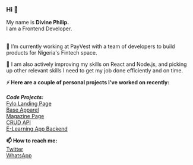 ### Hi 👋
My name is **Divine Philip.**<br>
I am a Frontend Developer.<br><br>

🔭 I’m currently working at PayVest with a team of developers to build products for Nigeria's Fintech space.

🌱 I am also actively improving my skills on React and Node.js, and picking up other relevant skills I need to get my job done efficiently and on time.

**⚡ Here are a couple of personal projects I've worked on recently:**<br><br>
**_Code Projects:_**<br>
[Fylo Landing Page](https://github.com/dpkreativ/fylo)<br>
[Base Apparel](https://github.com/dpkreativ/base-apparel)<br>
[Magazine Page](https://github.com/dpkreativ/magazine-page)<br>
[CRUD API](https://github.com/dpkreativ/crud-app-api)<br>
[E-Learning App Backend](https://github.com/dpkreativ/e-learning-app)


**📫 How to reach me:**<br>
[Twitter](https://twitter.com/dpkreativ)<br>
[WhatsApp](https://wa.me/2349021824073)
<!--
**dpkreativ/dpkreativ** is a ✨ _special_ ✨ repository because its `README.md` (this file) appears on your GitHub profile.

Here are some ideas to get you started:

- 🔭 I’m currently working on ...
- 🌱 I’m currently learning ...
- 👯 I’m looking to collaborate on ...
- 🤔 I’m looking for help with ...
- 💬 Ask me about ...
- 📫 How to reach me: ...
- 😄 Pronouns: ...
- ⚡ Fun fact: ...
-->
